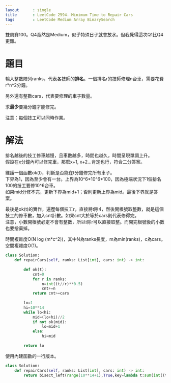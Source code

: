```yaml
--- 
layout      : single
title       : LeetCode 2594. Minimum Time to Repair Cars
tags        : LeetCode Medium Array BinarySearch
---
```

雙周賽100。Q4竟然是Medium，似乎特殊日子就會放水。但我覺得這次Q1比Q4更難。  

# 題目
輸入整數陣列ranks，代表各技師的**排名**。一個排名r的技師修理n台車，需要花費r\*n^2分鐘。  

另外還有整數cars，代表要修理的車子數量。  

求**最少**要幾分鐘才能修完。  

注意：每個技工可以同時作業。  

# 解法
排名越後的技工修車越慢，且車數越多，時間也越久，時間呈現單調上升。  
假設在x分鐘內可以修完車，那麼x+1, x+2...肯定也行，符合二分答案。  

維護一個函數ok(t)，判斷是否能在t分鐘修完所有車子。  
下界為1，因為至少會有一台。上界為10^6\*10^6\*100，因為極端狀況下1個排名100的技工要修10^6台車。  
如果mid分修不完，更新下界為mid+1；否則更新上界為mid。最後下界就是答案。  

最後是ok(t)的實作，遍歷每個技工r，直接將t除4，然後開根號取整數，就是這個技工的修車數，加入cnt計數。如果cnt大於等於cars則代表修得完。  
注意，小數開根號必定不會有整數，所以t除r可以直接取整。而開完根號後的小數也要捨棄掉。  

時間複雜度O(N log (m\*c^2))，其中N為ranks長度，m為min(ranks)，c為cars。空間複雜度O(1)。  

```python
class Solution:
    def repairCars(self, ranks: List[int], cars: int) -> int:
        
        def ok(t):
            cnt=0
            for r in ranks:
                n=int((t//r)**0.5)
                cnt+=n
            return cnt>=cars
        
        lo=1
        hi=10**14
        while lo<hi:
            mid=(lo+hi)//2
            if not ok(mid):
                lo=mid+1
            else:
                hi=mid
                
        return lo
```

使用內建函數的一行版本。  

```python
class Solution:
    def repairCars(self, ranks: List[int], cars: int) -> int:
        return bisect_left(range(10**14+1),True,key=lambda t:sum(int((t//r)**0.5) for r in ranks)>=cars)
```